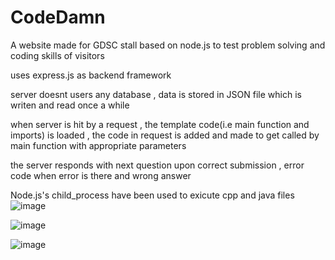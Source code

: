 # CodeDamn
A website made for GDSC stall based on node.js to test problem solving and coding skills of visitors 
>>>>>
uses express.js as backend framework
>>>>>
server doesnt users any database , data is stored in JSON file which is writen and read once a while
>>>>>
when server is hit by a request , the template code(i.e main function and imports) is loaded , the code in request is added and made to get called by main function with appropriate parameters
>>>>>
the server responds with next question upon correct submission , error code when error is there and wrong answer
>>>>>
Node.js's child_process have been used to exicute cpp and java files
![image](https://user-images.githubusercontent.com/98260819/228950341-55bfbe3e-191d-43ad-ab69-d9aef4356c72.png)

![image](https://user-images.githubusercontent.com/98260819/228949672-c07de1b2-e669-4be2-9d70-431ac00a4426.png)

![image](https://user-images.githubusercontent.com/98260819/228950532-da88d9e3-f74c-4ca0-9337-59661c5bcf03.png)


